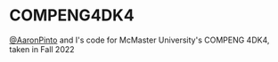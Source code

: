 # COMPENG4DK4
[@AaronPinto](https://github.com/AaronPinto) and I's code for McMaster University's COMPENG 4DK4, taken in Fall 2022
